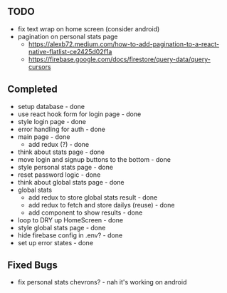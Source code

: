 ## TODO
* fix text wrap on home screen (consider android)
* pagination on personal stats page
  * https://alexb72.medium.com/how-to-add-pagination-to-a-react-native-flatlist-ce2425d02f1a
  * https://firebase.google.com/docs/firestore/query-data/query-cursors

## Completed

* setup database - done
* use react hook form for login page - done
* style login page - done
* error handling for auth - done
* main page - done
  * add redux (?) - done
* think about stats page - done
* move login and signup buttons to the bottom - done
* style personal stats page - done
* reset password logic - done
* think about global stats page - done
* global stats
  * add redux to store global stats result - done
  * add redux to fetch and store dailys (reuse) - done
  * add component to show results - done
* loop to DRY up HomeScreen - done
* style global stats page - done
* hide firebase config in .env? - done
* set up error states - done
## Fixed Bugs
* fix personal stats chevrons? - nah it's working on android
